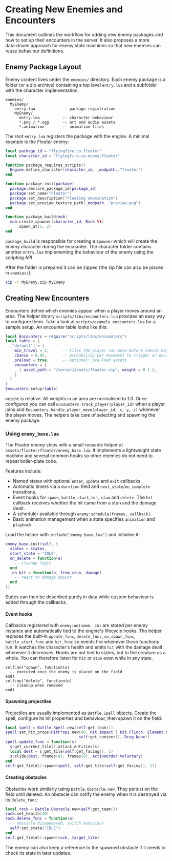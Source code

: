 # Creating New Enemies and Encounters

This document outlines the workflow for adding new enemy packages and how to set up their encounters in the server. It also proposes a more data‑driven approach for enemy state machines so that new enemies can reuse behaviour definitions.

## Enemy Package Layout

Enemy content lives under the `enemies/` directory. Each enemy package is a folder (or a zip archive) containing a top level `entry.lua` and a subfolder with the character implementation.

```
enemies/
  MyEnemy/
    entry.lua            -- package registration
    MyEnemy/
      entry.lua          -- character behaviour
      *.png / *.ogg      -- art and audio assets
      *.animation        -- animation files
```

The root `entry.lua` registers the package with the engine. A minimal example is the *Floater* enemy:

```lua
local package_id = "flyingfire.co.floater"
local character_id = "flyingfire.co.enemy.floater"

function package_requires_scripts()
  Engine.define_character(character_id, _modpath.."floater")
end

function package_init(package)
  package:declare_package_id(package_id)
  package:set_name("Floater")
  package:set_description("Floating abomination")
  package:set_preview_texture_path(_modpath.."preview.png")
end

function package_build(mob)
  mob:create_spawner(character_id, Rank.V1)
     :spawn_at(5, 2)
end
```

`package_build` is responsible for creating a `Spawner` which will create the enemy character during the encounter. The character folder contains another `entry.lua` implementing the behaviour of the enemy using the scripting API.

After the folder is prepared it can be zipped (the zip file can also be placed in `enemies/`):

```bash
zip -r MyEnemy.zip MyEnemy
```

## Creating New Encounters

Encounters define which enemies appear when a player moves around an area. The helper library `scripts/libs/encounters.lua` provides an easy way to configure them. Take a look at `scripts/example_encounters.lua` for a sample setup. An encounter table looks like this:

```lua
local Encounters = require("scripts/libs/encounters")
local table = {
  ["default"] = {
    min_travel = 2,      -- tiles the player can move before checks begin
    chance = 0.05,       -- probability per movement to trigger an encounter
    preload = true,      -- optional: pre‑load assets
    encounters = {
      { asset_path = "/server/assets/floater.zip", weight = 0.1 },
    }
  }
}
Encounters.setup(table)
```

`weight` is relative. All weights in an area are normalised to 1.0. Once configured you can call `Encounters.track_player(player_id)` when a player joins and `Encounters.handle_player_move(player_id, x, y, z)` whenever the player moves. The helpers take care of selecting and spawning the enemy package.

### Using `enemy_base.lua`

The Floater enemy ships with a small reusable helper at
`assets/floater/floater/enemy_base.lua`. It implements a lightweight
state machine and several common hooks so other enemies do not need to
repeat boiler‑plate code.

Features include:

- Named states with optional `enter`, `update` and `exit` callbacks.
- Automatic timers via a `duration` field and `next_state`/`on_complete`
  transitions.
- Event hooks for `spawn`, `battle_start`, `hit`, `stun` and `delete`.
  The `hit` callback receives whether the hit came from a stun and the damage dealt.
- A scheduler available through `enemy:schedule(frames, callback)`.
- Basic animation management when a state specifies `animation` and
  `playback`.

Load the helper with `include("enemy_base.lua")` and initialise it:

```lua
enemy_base.init(self, {
  states = states,
  start_state = "IDLE",
  on_delete = function(e)
    -- cleanup logic
  end
  ,on_hit = function(e, from_stun, damage)
    -- react to damage amount
  end
})
```

States can then be described purely in data while custom behaviour is
added through the callbacks.


#### Event hooks

Callbacks registered with `enemy:on(name, cb)` are stored per enemy instance and automatically tied to the engine's lifecycle hooks. The helper replaces the built-in `update_func`, `delete_func`, `on_spawn_func`, `battle_start_func` and `hit_func` so events fire whenever those functions run. It watches the character's health and emits `hit` with the damage dealt whenever it decreases. Hooks are not tied to states, but to the creature as a whole. You can therefore listen for `hit` or `stun` even while in any state.

```
self:on("spawn", function(e)
  -- executed once the enemy is placed on the field
end)
self:on("delete", function(e)
  -- cleanup when removed
end)
```

#### Spawning projectiles

Projectiles are usually implemented as `Battle.Spell` objects. Create the spell, configure its hit properties and behaviour, then spawn it on the field:

```lua
local spell = Battle.Spell.new(self:get_team())
spell:set_hit_props(HitProps.new(40, Hit.Impact | Hit.Flinch, Element.None,
                                self:get_context(), Drag.None))
spell.update_func = function(s)
  s:get_current_tile():attack_entities(s)
  local dest = s:get_tile(self:get_facing(), 1)
  s:slide(dest, frames(4), frames(0), ActionOrder.Voluntary)
end
self:get_field():spawn(spell, self:get_tile(self:get_facing(), 1))
```

#### Creating obstacles

Obstacles work similarly using `Battle.Obstacle.new`. They persist on the field until deleted. An obstacle can notify the enemy when it is destroyed via its `delete_func`:

```lua
local rock = Battle.Obstacle.new(self:get_team())
rock:set_health(40)
rock.delete_func = function(o)
  -- obstacle disappeared, switch behaviour
  self:set_state("IDLE")
end
self:get_field():spawn(rock, target_tile)
```

The enemy can also keep a reference to the spawned obstacle if it needs to check its state in later updates.
